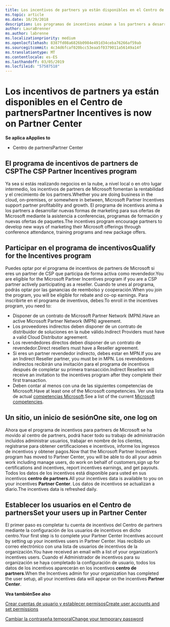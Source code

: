 ```yaml
---
title: Los incentivos de partners ya están disponibles en el Centro de partners | Centro de partners
ms.topic: article
ms.date: 10/29/2018
description: Los programas de incentivos animan a los partners a desarrollar nuevas técnicas de marketing, ofrecen formación y mucho más
author: LauraBrenner
ms.author: labrenne
ms.localizationpriority: medium
ms.openlocfilehash: 8387fd08a6826b0984e491d34ceba76266af59ab
ms.sourcegitcommit: 4c34d6fcaf020bcc53eaa5f0379011a56149a14f
ms.translationtype: MT
ms.contentlocale: es-ES
ms.lasthandoff: 03/05/2019
ms.locfileid: "57587518"
---
```

# <a name="partner-incentives-is-now-on-partner-center"></a><span data-ttu-id="3ae0a-103">Los incentivos de partners ya están disponibles en el Centro de partners</span><span class="sxs-lookup"><span data-stu-id="3ae0a-103">Partner Incentives is now on Partner Center</span></span> 

<span data-ttu-id="3ae0a-104">**Se aplica a**</span><span class="sxs-lookup"><span data-stu-id="3ae0a-104">**Applies to**</span></span>

-  <span data-ttu-id="3ae0a-105">Centro de partners</span><span class="sxs-lookup"><span data-stu-id="3ae0a-105">Partner Center</span></span>

## <a name="the-csp-partner-incentives-program"></a><span data-ttu-id="3ae0a-106">El programa de incentivos de partners de CSP</span><span class="sxs-lookup"><span data-stu-id="3ae0a-106">The CSP Partner Incentives program</span></span>

<span data-ttu-id="3ae0a-107">Ya sea si estás realizando negocios en la nube, a nivel local o en otro lugar intermedio, los incentivos de partners de Microsoft fomentan la rentabilidad y el crecimiento de los partners.</span><span class="sxs-lookup"><span data-stu-id="3ae0a-107">Whether you are doing business in the cloud, on-premises, or somewhere in between, Microsoft Partner Incentives support partner profitability and growth.</span></span> <span data-ttu-id="3ae0a-108">El programa de incentivos anima a los partners a desarrollar nuevas formas de marketing para sus ofertas de Microsoft mediante la asistencia a conferencias, programas de formación y nuevas ofertas de paquetes.</span><span class="sxs-lookup"><span data-stu-id="3ae0a-108">The incentives program encourage partners to develop new ways of marketing their Microsoft offerings through conference attendance, training programs and new package offers.</span></span> 

## <a name="qualify-for-the-incentives-program"></a><span data-ttu-id="3ae0a-109">Participar en el programa de incentivos</span><span class="sxs-lookup"><span data-stu-id="3ae0a-109">Qualify for the Incentives program</span></span>

<span data-ttu-id="3ae0a-110">Puedes optar por el programa de incentivos de partners de Microsoft si eres un partner de CSP que participa de forma activa como revendedor.</span><span class="sxs-lookup"><span data-stu-id="3ae0a-110">You are eligible for the Microsoft Partner Incentives program if you are a CSP partner actively participating as a reseller.</span></span>
<span data-ttu-id="3ae0a-111">Cuando te unes al programa, podrás optar por las ganancias de reembolso y cooperación.</span><span class="sxs-lookup"><span data-stu-id="3ae0a-111">When you join the program, you will be eligible for rebate and co-op earnings.</span></span> <span data-ttu-id="3ae0a-112">Para inscribirte en el programa de inventivos, debes:</span><span class="sxs-lookup"><span data-stu-id="3ae0a-112">To enroll in the incentives program, you need to:</span></span> 
- <span data-ttu-id="3ae0a-113">Disponer de un contrato de Microsoft Partner Network (MPN).</span><span class="sxs-lookup"><span data-stu-id="3ae0a-113">Have an active Microsoft Partner Network (MPN) agreement.</span></span>  
- <span data-ttu-id="3ae0a-114">Los proveedores indirectos deben disponer de un contrato de distribuidor de soluciones en la nube válido.</span><span class="sxs-lookup"><span data-stu-id="3ae0a-114">Indirect Providers must have a valid Cloud Distributor agreement.</span></span>
- <span data-ttu-id="3ae0a-115">Los revendedores directos deben disponer de un contrato de revendedor.</span><span class="sxs-lookup"><span data-stu-id="3ae0a-115">Direct resellers must have a Reseller agreement.</span></span>
- <span data-ttu-id="3ae0a-116">Si eres un partner revendedor indirecto, debes estar en MPN.</span><span class="sxs-lookup"><span data-stu-id="3ae0a-116">If you are an Indirect Reseller partner, you must be in MPN.</span></span> <span data-ttu-id="3ae0a-117">Los revendedores indirectos recibirán una invitación para el programa de incentivos después de completar su primera transacción.</span><span class="sxs-lookup"><span data-stu-id="3ae0a-117">Indirect Resellers will receive an invitation to the incentives program after they complete their first transaction.</span></span> 
- <span data-ttu-id="3ae0a-118">Deben contar al menos con una de las siguientes competencias de Microsoft.</span><span class="sxs-lookup"><span data-stu-id="3ae0a-118">Have at least one of the Microsoft competencies.</span></span> <span data-ttu-id="3ae0a-119">Ver una lista de actual [competencias Microsoft](competencies.md).</span><span class="sxs-lookup"><span data-stu-id="3ae0a-119">See a list of the current [Microsoft competencies](competencies.md).</span></span>

## <a name="one-site-one-log-on"></a><span data-ttu-id="3ae0a-120">Un sitio, un inicio de sesión</span><span class="sxs-lookup"><span data-stu-id="3ae0a-120">One site, one log on</span></span>

<span data-ttu-id="3ae0a-121">Ahora que el programa de incentivos para partners de Microsoft se ha movido al centro de partners, podrá hacer todo su trabajo de administración incluidos administrar usuarios, trabajar en nombre de los clientes, registrarse para obtener certificaciones e incentivos, informe los ingresos de incentivos y obtener pagos.</span><span class="sxs-lookup"><span data-stu-id="3ae0a-121">Now that the Microsoft Partner Incentives program has moved to Partner Center, you will be able to do all your admin work including manage users, do work on behalf of customers,sign up for certifications and incentives, report incentives earnings, and get payouts.</span></span> <span data-ttu-id="3ae0a-122">Todos los datos de los incentivos está disponible para usted en sus incentivos **centro de partners**.</span><span class="sxs-lookup"><span data-stu-id="3ae0a-122">All your incentives data is available to you on your incentives **Partner Center**.</span></span> <span data-ttu-id="3ae0a-123">Los datos de incentivos se actualizan a diario.</span><span class="sxs-lookup"><span data-stu-id="3ae0a-123">The incentives data is refreshed daily.</span></span>
 
## <a name="set-your-users-up-in-partner-center"></a><span data-ttu-id="3ae0a-124">Establecer los usuarios en el Centro de partners</span><span class="sxs-lookup"><span data-stu-id="3ae0a-124">Set your users up in Partner Center</span></span>
 
<span data-ttu-id="3ae0a-125">El primer paso es completar tu cuenta de incentivos del Centro de partners mediante la configuración de los usuarios de incentivos en dicho centro.</span><span class="sxs-lookup"><span data-stu-id="3ae0a-125">Your first step is to complete your Partner Center Incentives account by setting up your incentives users in Partner Center.</span></span> <span data-ttu-id="3ae0a-126">Has recibido un correo electrónico con una lista de usuarios de incentivos de la organización.</span><span class="sxs-lookup"><span data-stu-id="3ae0a-126">You have received an email with a list of your organization’s incentives users.</span></span> <span data-ttu-id="3ae0a-127">Cuando el Administrador de incentivos para su organización se haya completado la configuración de usuario, todos los datos de los incentivos aparecerán en los incentivos **centro de partners**.</span><span class="sxs-lookup"><span data-stu-id="3ae0a-127">When the Incentives admin for your organization has completed the user setup, all your incentives data will appear on the incentives **Partner Center**.</span></span>

<span data-ttu-id="3ae0a-128">**Vea también**</span><span class="sxs-lookup"><span data-stu-id="3ae0a-128">**See also**</span></span>

[<span data-ttu-id="3ae0a-129">Crear cuentas de usuario y establecer permisos</span><span class="sxs-lookup"><span data-stu-id="3ae0a-129">Create user accounts and set permissions</span></span>](create-user-accounts-and-set-permissions.md)

[<span data-ttu-id="3ae0a-130">Cambiar la contraseña temporal</span><span class="sxs-lookup"><span data-stu-id="3ae0a-130">Change your temporary password</span></span>](change-your-temporary-password.md)


